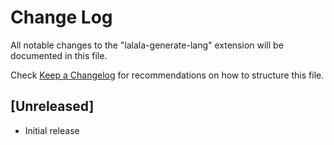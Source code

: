 # Change Log

All notable changes to the "lalala-generate-lang" extension will be documented in this file.

Check [Keep a Changelog](http://keepachangelog.com/) for recommendations on how to structure this file.

## [Unreleased]

- Initial release